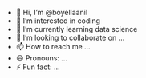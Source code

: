 - 👋 Hi, I’m @boyellaanil
- 👀 I’m interested in coding
- 🌱 I’m currently learning data science
- 💞️ I’m looking to collaborate on ...
- 📫 How to reach me ...
- 😄 Pronouns: ...
- ⚡ Fun fact: ...

<!---
boyellaanil/boyellaanil is a ✨ special ✨ repository because its `README.md` (this file) appears on your GitHub profile.
You can click the Preview link to take a look at your changes.
--->
